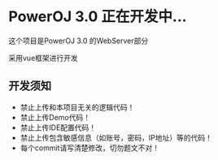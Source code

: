 # PowerOJ 3.0 正在开发中...

这个项目是PowerOJ 3.0 的WebServer部分

采用vue框架进行开发

## 开发须知
* 禁止上传和本项目无关的逻辑代码！
* 禁止上传Demo代码！
* 禁止上传IDE配置代码！
* 禁止上传包含敏感信息（如账号，密码，IP地址）等的代码！
* 每个commit请写清楚修改，切勿题文不对！